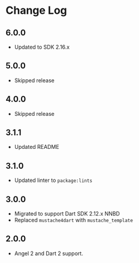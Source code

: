 # Change Log

## 6.0.0

* Updated to SDK 2.16.x

## 5.0.0

* Skipped release

## 4.0.0

* Skipped release

## 3.1.1

* Updated README

## 3.1.0

* Updated linter to `package:lints`

## 3.0.0

* Migrated to support Dart SDK 2.12.x NNBD
* Replaced `mustache4dart` with `mustache_template`

## 2.0.0

* Angel 2 and Dart 2 support.
